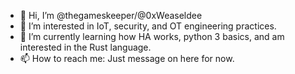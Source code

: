 - 👋 Hi, I’m @thegameskeeper/@0xWeaseldee
- 👀 I’m interested in IoT, security, and OT engineering practices.
- 🌱 I’m currently learning how HA works, python 3 basics, and am interested in the Rust language. 
- 📫 How to reach me: Just message on here for now. 

<!---
0xWeaseldee/0xWeaseldee is a ✨ special ✨ repository because its `README.md` (this file) appears on your GitHub profile.
You can click the Preview link to take a look at your changes.
--->
